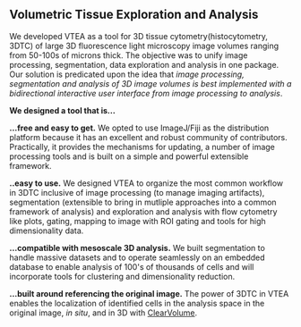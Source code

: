 ## Volumetric Tissue Exploration and Analysis

We developed VTEA as a tool for 3D tissue cytometry(histocytometry, 3DTC) of large 3D fluorescence light microscopy image volumes ranging from 50-100s of microns thick.  The objective was to unify image processing, segmentation, data exploration and analysis in one package. Our solution is predicated upon the idea that *image processing, segmentation and analysis of 3D image volumes is best implemented with a bidirectional interactive user interface from image processing to analysis*.

**We designed a tool that is...**

**...free and easy to get.** We opted to use ImageJ/Fiji as the distribution platform because it has an excellent and robust community of contributors. Practically, it provides the mechanisms for updating, a number of image processing tools and is built on a simple and powerful extensible framework.

**..easy to use.** We designed VTEA to organize the most common workflow in 3DTC inclusive of image processing (to manage imaging artifacts), segmentation (extensible to bring in mutliple approaches into a common framework of analysis) and exploration and analysis with flow cytometry like plots, gating, mapping to image with ROI gating and tools for high dimensionality data.

**...compatible with mesoscale 3D analysis.** We built segmentation to handle massive datasets and to operate seamlessly on an embedded database to enable analysis of 100's of thousands of cells and will incorporate tools for clustering and dimensionality reduction.

**...built around referencing the original image.** The power of 3DTC in VTEA enables the localization of identified cells in the analysis space in the original image, *in situ*, and in 3D with [ClearVolume](/plugins/clearvolume).

